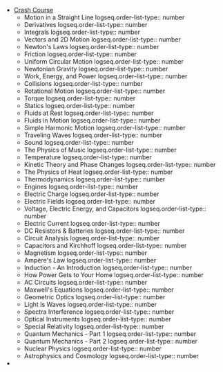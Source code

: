 - [Crash Course](https://www.youtube.com/playlist?list=PL8dPuuaLjXtN0ge7yDk_UA0ldZJdhwkoV)
	- Motion in a Straight Line
	  logseq.order-list-type:: number
	- Derivatives
	  logseq.order-list-type:: number
	- Integrals
	  logseq.order-list-type:: number
	- Vectors and 2D Motion
	  logseq.order-list-type:: number
	- Newton's Laws
	  logseq.order-list-type:: number
	- Friction
	  logseq.order-list-type:: number
	- Uniform Circular Motion
	  logseq.order-list-type:: number
	- Newtonian Gravity
	  logseq.order-list-type:: number
	- Work, Energy, and Power
	  logseq.order-list-type:: number
	- Collisions
	  logseq.order-list-type:: number
	- Rotational Motion
	  logseq.order-list-type:: number
	- Torque
	  logseq.order-list-type:: number
	- Statics
	  logseq.order-list-type:: number
	- Fluids at Rest
	  logseq.order-list-type:: number
	- Fluids in Motion
	  logseq.order-list-type:: number
	- Simple Harmonic Motion
	  logseq.order-list-type:: number
	- Traveling Waves
	  logseq.order-list-type:: number
	- Sound
	  logseq.order-list-type:: number
	- The Physics of Music
	  logseq.order-list-type:: number
	- Temperature
	  logseq.order-list-type:: number
	- Kinetic Theory and Phase Changes
	  logseq.order-list-type:: number
	- The Physics of Heat
	  logseq.order-list-type:: number
	- Thermodynamics
	  logseq.order-list-type:: number
	- Engines
	  logseq.order-list-type:: number
	- Electric Charge
	  logseq.order-list-type:: number
	- Electric Fields
	  logseq.order-list-type:: number
	- Voltage, Electric Energy, and Capacitors
	  logseq.order-list-type:: number
	- Electric Current
	  logseq.order-list-type:: number
	- DC Resistors & Batteries
	  logseq.order-list-type:: number
	- Circuit Analysis
	  logseq.order-list-type:: number
	- Capacitors and Kirchhoff
	  logseq.order-list-type:: number
	- Magnetism
	  logseq.order-list-type:: number
	- Ampère's Law
	  logseq.order-list-type:: number
	- Induction - An Introduction
	  logseq.order-list-type:: number
	- How Power Gets to Your Home
	  logseq.order-list-type:: number
	- AC Circuits
	  logseq.order-list-type:: number
	- Maxwell's Equations
	  logseq.order-list-type:: number
	- Geometric Optics
	  logseq.order-list-type:: number
	- Light Is Waves
	  logseq.order-list-type:: number
	- Spectra Interference
	  logseq.order-list-type:: number
	- Optical Instruments
	  logseq.order-list-type:: number
	- Special Relativity
	  logseq.order-list-type:: number
	- Quantum Mechanics - Part 1
	  logseq.order-list-type:: number
	- Quantum Mechanics - Part 2
	  logseq.order-list-type:: number
	- Nuclear Physics
	  logseq.order-list-type:: number
	- Astrophysics and Cosmology
	  logseq.order-list-type:: number
-